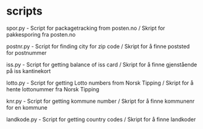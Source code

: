 scripts
=======
spor.py - Script for packagetracking from posten.no / Skript for pakkesporing fra posten.no

postnr.py - Script for finding city for zip code / Skript for å finne poststed for postnummer

iss.py - Script for getting balance of iss card / Skript for å finne gjenstående på iss kantinekort

lotto.py - Script for getting Lotto numbers from Norsk Tipping / Skript for å hente lottonummer fra Norsk Tipping

knr.py - Script for getting kommune number / Skript for å finne kommunenr for en kommune

landkode.py - Script for getting country codes / Skript for å finne landkoder
